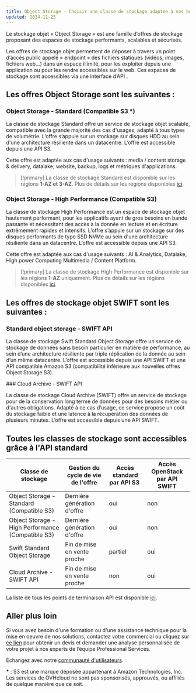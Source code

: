 ```yaml
---
title: Object Storage - Choisir une classe de stockage adaptée à vos besoins
updated: 2024-11-25
---
```


Le stockage objet « Object Storage » est une famille d’offres de stockage proposant des espaces de stockage performants, scalables et sécurisés.

Les offres de stockage objet permettent de déposer à travers un point d’accès public appelé « endpoint » des fichiers statiques (vidéos, images, fichiers web…) dans un espace illimité, pour les exploiter depuis une application ou pour les rendre accessibles sur le web. Ces espaces de stockage sont accessibles via une interface d’API .

## Les offres Object Storage sont les suivantes :

### Object Storage - Standard (Compatible S3 **\***)

La classe de stockage Standard offre un service de stockage objet scalable, compatible avec la grande majorité des cas d'usages, adapté à tous types de volumétrie. L’offre s’appuie sur un stockage sur disques HDD au sein d'une architecture résiliente dans un datacentre. L’offre est accessible depuis une API S3.

Cette offre est adaptée aux cas d'usage suivants : media / content storage & delivery, datalake, website, backup, logs et métriques d'applications.

> [!primary]
> La classe de stockage Standard est disponible sur les régions **1-AZ et 3-AZ**. Plus de détails sur les régions disponibles [ici](/pages/storage_and_backup/object_storage/s3_location).

### Object Storage - High Performance (Compatible S3)

La classe de stockage High Performance est un espace de stockage objet hautement performant, pour les applicatifs ayant de gros besoins en bande passante et nécessitant des accès à la donnée en lecture et en écriture extrêmement rapides et intensifs. L’offre s’appuie sur un stockage sur des disques performants de type SSD NVMe au sein d'une architecture résiliente dans un datacentre. L’offre est accessible depuis une API S3.

Cette offre est adaptée aux cas d'usage suivants : AI & Analytics, Datalake, High power Computing Multimedia / Content Platform.

> [!primary]
> La classe de stockage High Performance est disponible sur les régions **1-AZ** uniquement. Plus de détails sur les régions disponibles [ici](/pages/storage_and_backup/object_storage/s3_location).

## Les offres de stockage objet SWIFT sont les suivantes :

### Standard object storage - SWIFT API

La classe de stockage Swift Standard Object Storage  offre un service de stockage de données sans besoin particulier en matière de performance, au sein d’une architecture résiliente par triple réplication de la donnée au sein d’un même datacentre. L’offre est accessible depuis une API SWIFT et une API compatible Amazon S3 (compatibilité inférieure aux nouvelles offres Object Storage S3).

### Cloud Archive - SWIFT API

La classe de stockage Cloud Archive (SWIFT) offre un service de stockage pour de la conservation long terme de données pour des besoins métier ou d'autres obligations. Adapté à ce cas d’usage, ce service propose un coût du stockage faible et une latence à la récupération des données de plusieurs minutes. L’offre est accessible depuis une API SWIFT.

## Toutes les classes de stockage sont accessibles grâce à l'API standard

| Classe de stockage | Gestion du cycle de vie de l'offre | Accès standard par API S3 | Accès OpenStack par API SWIFT |
| --- | --- | --- | --- |
| Object Storage - Standard (Compatible S3) | Dernière génération d'offre | oui | non |
| Object Storage - High Performance (Compatible S3) | Dernière génération d'offre | oui | non |
| Swift Standard Object Storage | Fin de mise en vente proche | partiel | oui |
| Cloud Archive - SWIFT API | Fin de mise en vente proche | non | oui |

La liste de tous les points de terminaison API est disponible [ici](/pages/storage_and_backup/object_storage/s3_location).

## Aller plus loin

Si vous avez besoin d'une formation ou d'une assistance technique pour la mise en oeuvre de nos solutions, contactez votre commercial ou cliquez sur [ce lien](/links/professional-services) pour obtenir un devis et demander une analyse personnalisée de votre projet à nos experts de l’équipe Professional Services.

Échangez avec notre [communauté d'utilisateurs](/links/community).

**\*** : S3 est une marque déposée appartenant à Amazon Technologies, Inc. Les services de OVHcloud ne sont pas sponsorisés, approuvés, ou affiliés de quelque manière que ce soit.